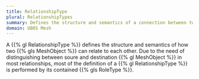 ```yaml
---
title: RelationshipType
plural: RelationshipTypes
summary: Defines the structure and semantics of a connection between two MeshObjects.
domain: UBOS Mesh
---
```


A {{% gl RelationshipType %}} defines the structure and semantics of
how two {{% gls MeshObject %}} can relate to each other. Due to the need
of distinguishing between soure and destination {{% gl MeshObject %}}
in most relationships, most of the definition of a {{% gl RelationshipType %}}
is performed by its contained {{% gls RoleType %}}.

